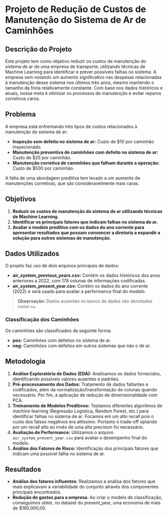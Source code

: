 # Projeto de Redução de Custos de Manutenção do Sistema de Ar de Caminhões

## Descrição do Projeto
Este projeto tem como objetivo reduzir os custos de manutenção do sistema de ar de uma empresa de transporte, utilizando técnicas de Machine Learning para identificar e prever possíveis falhas no sistema. A empresa vem notando um aumento significativo nas despesas relacionadas à manutenção desse sistema nos últimos três anos, mesmo mantendo o tamanho da frota relativamente constante. Com base nos dados históricos e atuais, nossa meta é otimizar os processos de manutenção e evitar reparos corretivos caros.

## Problema
A empresa está enfrentando três tipos de custos relacionados à manutenção do sistema de ar:
- **Inspeção sem defeito no sistema de ar:** Custo de $10 por caminhão inspecionado.
- **Manutenção preventiva de caminhões com defeito no sistema de ar:** Custo de $25 por caminhão.
- **Manutenção corretiva de caminhões que falham durante a operação:** Custo de $500 por caminhão.

A falta de uma abordagem preditiva tem levado a um aumento de manutenções corretivas, que são consideravelmente mais caras. 

## Objetivos
1. **Reduzir os custos de manutenção do sistema de ar utilizando técnicas de Machine Learning.**
2. **Identificar os principais fatores que indicam falhas no sistema de ar.**
3. **Avaliar o modelo preditivo com os dados do ano corrente para apresentar resultados que possam convencer a diretoria a expandir a solução para outros sistemas de manutenção.**

## Dados Utilizados
O projeto faz uso de dois arquivos principais de dados:
- **air_system_previous_years.csv:** Contém os dados históricos dos anos anteriores a 2022, com 178 colunas de informações codificadas.
- **air_system_present_year.csv:** Contém os dados do ano corrente (2022) e será usado para avaliar a performance final do modelo.
  
> **Observação:** Dados ausentes no banco de dados são denotados como `na`.

### Classificação dos Caminhões
Os caminhões são classificados da seguinte forma:
- **pos:** Caminhões com defeitos no sistema de ar.
- **neg:** Caminhões com defeitos em outros sistemas que não o de ar.

## Metodologia
1. **Análise Exploratória de Dados (EDA):** Analisamos os dados fornecidos, identificando possíveis valores ausentes e padrões.
2. **Pré-processamento dos Dados:** Tratamento de dados faltantes e codificados, além da normalização/transformação de colunas quando necessário. Por fim, a aplicação de redução de dimensionalidade com PCA.
3. **Treinamento de Modelos Preditivos:** Testamos diferentes algoritmos de machine learning (Regressão Logística, Random Forest, etc.) para identificar falhas no sistema de ar. Focamos em um alto recall pois o custo dos falsos negativos era altíssimo. Portanto o trade-off optando por um recall alto ao invés de uma alta precision foi necessário.
4. **Avaliação de Performance:** Utilizamos o arquivo `air_system_present_year.csv` para avaliar o desempenho final do modelo.
5. **Análise dos Fatores de Risco:** Identificação dos principais fatores que indicam uma possível falha no sistema de ar.

## Resultados
- **Análise dos fatores influentes**: Realizamos a análisa dos fatores que mais explicavam a variabilidade do conjunto através dos componentes principais encontrados.
- **Redução de gastos para a empresa**: Ao criar o modelo de classificação, conseguimos obter, no dataset do present_year, uma economia de mais de $160.000,00.
